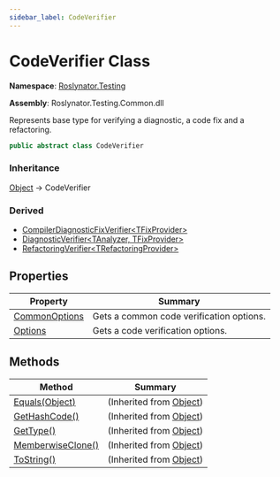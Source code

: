 ```yaml
---
sidebar_label: CodeVerifier
---
```


# CodeVerifier Class

**Namespace**: [Roslynator.Testing](../index.md)

**Assembly**: Roslynator\.Testing\.Common\.dll

  
Represents base type for verifying a diagnostic, a code fix and a refactoring\.

```csharp
public abstract class CodeVerifier
```

### Inheritance

[Object](https://docs.microsoft.com/en-us/dotnet/api/system.object) &#x2192; CodeVerifier

### Derived

* [CompilerDiagnosticFixVerifier&lt;TFixProvider&gt;](../CompilerDiagnosticFixVerifier-1/index.md)
* [DiagnosticVerifier&lt;TAnalyzer, TFixProvider&gt;](../DiagnosticVerifier-2/index.md)
* [RefactoringVerifier&lt;TRefactoringProvider&gt;](../RefactoringVerifier-1/index.md)

## Properties

| Property | Summary |
| -------- | ------- |
| [CommonOptions](CommonOptions/index.md) | Gets a common code verification options\. |
| [Options](Options/index.md) | Gets a code verification options\. |

## Methods

| Method | Summary |
| ------ | ------- |
| [Equals(Object)](https://docs.microsoft.com/en-us/dotnet/api/system.object.equals) |  \(Inherited from [Object](https://docs.microsoft.com/en-us/dotnet/api/system.object)\) |
| [GetHashCode()](https://docs.microsoft.com/en-us/dotnet/api/system.object.gethashcode) |  \(Inherited from [Object](https://docs.microsoft.com/en-us/dotnet/api/system.object)\) |
| [GetType()](https://docs.microsoft.com/en-us/dotnet/api/system.object.gettype) |  \(Inherited from [Object](https://docs.microsoft.com/en-us/dotnet/api/system.object)\) |
| [MemberwiseClone()](https://docs.microsoft.com/en-us/dotnet/api/system.object.memberwiseclone) |  \(Inherited from [Object](https://docs.microsoft.com/en-us/dotnet/api/system.object)\) |
| [ToString()](https://docs.microsoft.com/en-us/dotnet/api/system.object.tostring) |  \(Inherited from [Object](https://docs.microsoft.com/en-us/dotnet/api/system.object)\) |

